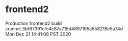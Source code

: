 # frontend2  
Production frontend2 build  
commit 3bf67391cfc4c87a715d4897195a558218e5a74d  
Mon Dec 21 14:41:08 PST 2020  
